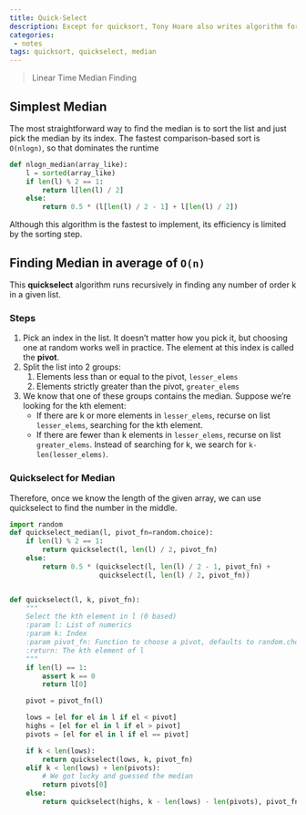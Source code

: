 ```yaml
---
title: Quick-Select
description: Except for quicksort, Tony Hoare also writes algorithm for linear time selection of numbers in unsorted array.
categories:
 - notes
tags: quicksort, quickselect, median
---
```


> Linear Time Median Finding

<!-- more -->

## Simplest Median

The most straightforward way to find the median is to sort the list and just pick the median by its index. The fastest comparison-based sort is `O(nlogn)`, so that dominates the runtime

```python
def nlogn_median(array_like):
    l = sorted(array_like)
    if len(l) % 2 == 1:
        return l[len(l) / 2]
    else:
        return 0.5 * (l[len(l) / 2 - 1] + l[len(l) / 2])
```

Although this algorithm is the fastest to implement, its efficiency is limited by the sorting step.

## Finding Median in average of `O(n)`

This **quickselect** algorithm runs recursively in finding any number of order k in a given list.

### Steps

1. Pick an index in the list. It doesn’t matter how you pick it, but choosing one at random works well in practice. The element at this index is called the **pivot**.
2. Split the list into 2 groups:
	1. Elements less than or equal to the pivot, `lesser_elems`
	2. Elements strictly greater than the pivot, `greater_elems`
3. We know that one of these groups contains the median. Suppose we’re looking for the kth element:
	- If there are k or more elements in `lesser_elems`, recurse on list `lesser_elems`, searching for the kth element.
	- If there are fewer than k elements in `lesser_elems`, recurse on list `greater_elems`. Instead of searching for k, we search for `k-len(lesser_elems)`.

### Quickselect for Median

Therefore, once we know the length of the given array, we can use quickselect to find the number in the middle.

```python
import random
def quickselect_median(l, pivot_fn=random.choice):
    if len(l) % 2 == 1:
        return quickselect(l, len(l) / 2, pivot_fn)
    else:
        return 0.5 * (quickselect(l, len(l) / 2 - 1, pivot_fn) +
                      quickselect(l, len(l) / 2, pivot_fn))


def quickselect(l, k, pivot_fn):
    """
    Select the kth element in l (0 based)
    :param l: List of numerics
    :param k: Index
    :param pivot_fn: Function to choose a pivot, defaults to random.choice
    :return: The kth element of l
    """
    if len(l) == 1:
        assert k == 0
        return l[0]

    pivot = pivot_fn(l)

    lows = [el for el in l if el < pivot]
    highs = [el for el in l if el > pivot]
    pivots = [el for el in l if el == pivot]

    if k < len(lows):
        return quickselect(lows, k, pivot_fn)
    elif k < len(lows) + len(pivots):
        # We got lucky and guessed the median
        return pivots[0]
    else:
        return quickselect(highs, k - len(lows) - len(pivots), pivot_fn)
```
